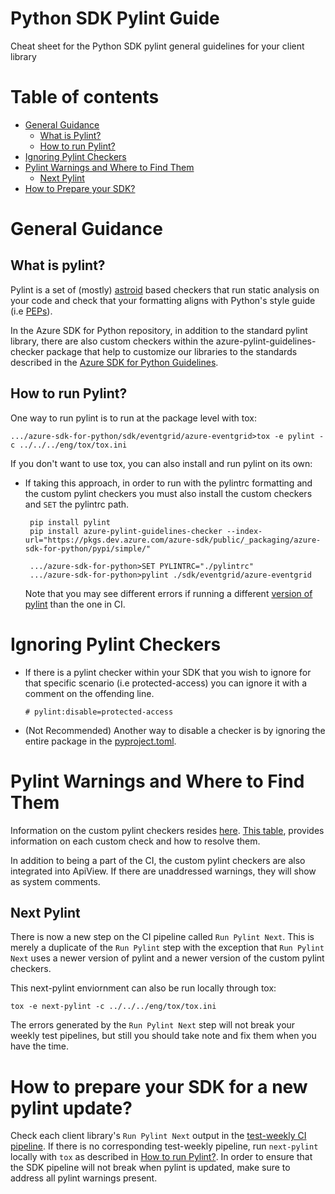 # Python SDK Pylint Guide

Cheat sheet for the Python SDK pylint general guidelines for your client library 

# Table of contents
  - [General Guidance](#general-guidance)
    - [What is Pylint?](#what-is-pylint)
    - [How to run Pylint?](#how-to-run-pylint)
  - [Ignoring Pylint Checkers](#ignoring-pylint-checkers)
  - [Pylint Warnings and Where to Find Them](#pylint-warnings-and-where-to-find-them)
    - [Next Pylint](#next-pylint)
  - [How to Prepare your SDK?](#how-to-prepare-your-sdk-for-a-new-pylint-update)


# General Guidance 

## What is pylint?

Pylint is a set of (mostly) [astroid](https://pylint.pycqa.org/projects/astroid/en/latest/index.html) based checkers that run static analysis on your code and check that your formatting aligns with Python's style guide (i.e [PEPs](https://peps.python.org/)). 

In the Azure SDK for Python repository, in addition to the standard pylint library, there are also custom checkers within the azure-pylint-guidelines-checker package that help to customize our libraries to the standards described in the [Azure SDK for Python Guidelines](https://guidelinescollab.github.io/azure-sdk/python_introduction.html).

## How to run Pylint?

One way to run pylint is to run at the package level with tox:

    .../azure-sdk-for-python/sdk/eventgrid/azure-eventgrid>tox -e pylint -c ../../../eng/tox/tox.ini

If you don't want to use tox, you can also install and run pylint on its own:

 - If taking this approach, in order to run with the pylintrc formatting and the custom pylint checkers you must also install the custom checkers and `SET` the pylintrc path. 

        pip install pylint
        pip install azure-pylint-guidelines-checker --index-url="https://pkgs.dev.azure.com/azure-sdk/public/_packaging/azure-sdk-for-python/pypi/simple/"

        .../azure-sdk-for-python>SET PYLINTRC="./pylintrc"
        .../azure-sdk-for-python>pylint ./sdk/eventgrid/azure-eventgrid

    Note that you may see different errors if running a different [version of pylint](https://github.com/Azure/azure-sdk-for-python/blob/fdf7c49ea760b1e1698ebbbac48794e8382d8de5/eng/tox/tox.ini#L90) than the one in CI.
  

# Ignoring Pylint Checkers

- If there is a pylint checker within your SDK that you wish to ignore for that specific scenario (i.e protected-access) you can ignore it with a comment on the offending line.

    `# pylint:disable=protected-access`  
    
- (Not Recommended) Another way to disable a checker is by ignoring the entire package in the [pyproject.toml](https://github.com/Azure/azure-sdk-for-python/blob/main/doc/eng_sys_checks.md#the-pyprojecttoml).


# Pylint Warnings and Where to Find Them 

Information on the custom pylint checkers resides [here](https://github.com/Azure/azure-sdk-tools/blob/main/tools/pylint-extensions/azure-pylint-guidelines-checker/README.md). [This table](https://github.com/Azure/azure-sdk-tools/blob/main/tools/pylint-extensions/azure-pylint-guidelines-checker/README.md#rules-list), provides information on each custom check and how to resolve them. 

In addition to being a part of the CI, the custom pylint checkers are also integrated into ApiView. If there are unaddressed warnings, they will show as system comments. 

## Next Pylint

There is now a new step on the CI pipeline called `Run Pylint Next`. This is merely a duplicate of the `Run Pylint` step with the exception that `Run Pylint Next` uses a newer version of pylint and a newer version of the custom pylint checkers.

This next-pylint enviornment can also be run locally through tox:

    tox -e next-pylint -c ../../../eng/tox/tox.ini

The errors generated by the `Run Pylint Next` step will not break your weekly test pipelines, but still you should take note and fix them when you have the time. 

# How to prepare your SDK for a new pylint update?

Check each client library's `Run Pylint Next` output in the [test-weekly CI pipeline](https://dev.azure.com/azure-sdk/internal/_build?pipelineNameFilter=python%20*%20tests-weekly). If there is no corresponding test-weekly pipeline, run `next-pylint` locally with `tox` as described in [How to run Pylint?](#how-to-run-pylint). In order to ensure that the SDK pipeline will not break when pylint is updated, make sure to address all pylint warnings present. 
